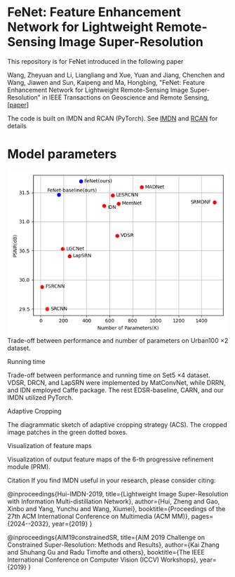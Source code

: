 # FeNet: Feature Enhancement Network for Lightweight Remote-Sensing Image Super-Resolution 

This repository is for FeNet introduced in the following paper

Wang, Zheyuan and Li, Liangliang and Xue, Yuan and Jiang, Chenchen and Wang, Jiawen and Sun, Kaipeng and Ma, Hongbing, "FeNet: Feature Enhancement Network for Lightweight Remote-Sensing Image Super-Resolution" in IEEE Transactions on Geoscience and Remote Sensing, [[paper](https://ieeexplore.ieee.org/document/9759417)]

  


The code is built on IMDN and RCAN  (PyTorch).  See [IMDN](https://github.com/Zheng222/IMDN) and [RCAN](https://github.com/yulunzhang/RCAN) for details


# Model parameters
![performance](https://github.com/wangzheyuan-666/FeNet/blob/main/images/performance.png)
Trade-off between performance and number of parameters on Urban100 ×2 dataset.

Running time

Trade-off between performance and running time on Set5 ×4 dataset. VDSR, DRCN, and LapSRN were implemented by MatConvNet, while DRRN, and IDN employed Caffe package. The rest EDSR-baseline, CARN, and our IMDN utilized PyTorch.

Adaptive Cropping

The diagrammatic sketch of adaptive cropping strategy (ACS). The cropped image patches in the green dotted boxes.

Visualization of feature maps

Visualization of output feature maps of the 6-th progressive refinement module (PRM).

Citation
If you find IMDN useful in your research, please consider citing:

@inproceedings{Hui-IMDN-2019,
  title={Lightweight Image Super-Resolution with Information Multi-distillation Network},
  author={Hui, Zheng and Gao, Xinbo and Yang, Yunchu and Wang, Xiumei},
  booktitle={Proceedings of the 27th ACM International Conference on Multimedia (ACM MM)},
  pages={2024--2032},
  year={2019}
}

@inproceedings{AIM19constrainedSR,
  title={AIM 2019 Challenge on Constrained Super-Resolution: Methods and Results},
  author={Kai Zhang and Shuhang Gu and Radu Timofte and others},
  booktitle={The IEEE International Conference on Computer Vision (ICCV) Workshops},
  year={2019}
}

